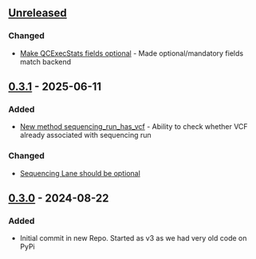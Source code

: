 ## [Unreleased]

### Changed

- [Make QCExecStats fields optional](https://github.com/SACGF/variantgrid_api/issues/6) - Made optional/mandatory fields match backend

## [0.3.1] - 2025-06-11

### Added

- [New method sequencing_run_has_vcf](https://github.com/SACGF/variantgrid_api/issues/5) - Ability to check whether VCF already associated with sequencing run

### Changed

- [Sequencing Lane should be optional](https://github.com/SACGF/variantgrid_api/issues/2)

## [0.3.0] - 2024-08-22

### Added

- Initial commit in new Repo. Started as v3 as we had very old code on PyPi

[unreleased]: https://github.com/SACGF/variantgrid_api/compare/v0.2.26...HEAD
[0.3.1]: https://github.com/SACGF/variantgrid_api/compare/v0.3.0...v0.3.1
[0.3.0]: https://github.com/SACGF/variantgrid_api/releases/tag/v0.3.0

